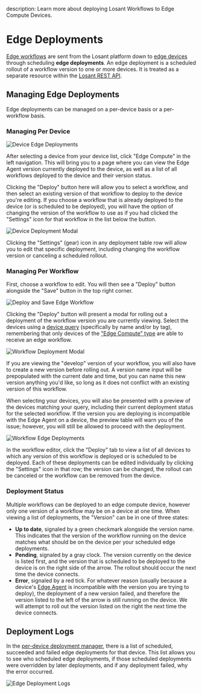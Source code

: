 description: Learn more about deploying Losant Workflows to Edge Compute Devices.

# Edge Deployments

[Edge workflows](/workflows/edge-workflows/) are sent from the Losant platform down to [edge devices](/devices/edge-compute/) through scheduling **edge deployments**. An edge deployment is a scheduled rollout of a workflow version to one or more devices. It is treated as a separate resource within the [Losant REST API](/rest-api/edge-deployments/).

## Managing Edge Deployments

Edge deployments can be managed on a per-device basis or a per-workflow basis.

### Managing Per Device

![Device Edge Deployments](/images/edge-compute/device-edge-deployments.png "Device Edge Deployments")

After selecting a device from your device list, click "Edge Compute" in the left navigation. This will bring you to a page where you can view the Edge Agent version currently deployed to the device, as well as a list of all workflows deployed to the device and their version status.

Clicking the "Deploy" button here will allow you to select a workflow, and then select an existing version of that workflow to deploy to the device you're editing. If you choose a workflow that is already deployed to the device (or is scheduled to be deployed), you will have the option of changing the version of the workflow to use as if you had clicked the "Settings" icon for that workflow in the list below the button.

![Device Deployment Modal](/images/edge-compute/device-deployment-modal.png "Device Deployment Modal")

Clicking the "Settings" (gear) icon in any deployment table row will allow you to edit that specific deployment, including changing the workflow version or canceling a scheduled rollout.

### Managing Per Workflow

First, choose a workflow to edit. You will then see a "Deploy" button alongside the "Save" button in the top right corner.

![Deploy and Save Edge Workflow](/images/workflows/workflow-edge-save-deploy.png "Deploy and Save Edge Workflow")

Clicking the "Deploy" button will present a modal for rolling out a deployment of the workflow version you are currently viewing. Select the devices using a [device query](/devices/device-queries/) (specifically by name and/or by tag), remembering that only devices of the ["Edge Compute" type](/devices/overview/#device-type) are able to receive an edge workflow.

![Workflow Deployment Modal](/images/edge-compute/workflow-deployment-modal.png "Workflow Deployment Modal")

If you are viewing the "develop" version of your workflow, you will also have to create a new version before rolling out. A version name input will be prepopulated with the current date and time, but you can name this new version anything you'd like, so long as it does not conflict with an existing version of this workflow.

When selecting your devices, you will also be presented with a preview of the devices matching your query, including their current deployment status for the selected workflow. If the version you are deploying is incompatible with the Edge Agent on a device, the preview table will warn you of the issue; however, you will still be allowed to proceed with the deployment.

![Workflow Edge Deployments](/images/edge-compute/workflow-edge-deployments.png "Workflow Edge Deployments")

In the workflow editor, click the "Deploy" tab to view a list of all devices to which any version of this workflow is deployed or is scheduled to be deployed. Each of these deployments can be edited individually by clicking the "Settings" icon in that row; the version can be changed, the rollout can be canceled or the workflow can be removed from the device.

### Deployment Status

Multiple workflows can be deployed to an edge compute device, however only one version of a workflow may be on a device at one time. When viewing a list of deployments, the "Version" can be in one of three states:

*   **Up to date**, signaled by a green checkmark alongside the version name. This indicates that the version of the workflow running on the device matches what should be on the device per your scheduled edge deployments.
*   **Pending**, signaled by a gray clock. The version currently on the device is listed first, and the version that is scheduled to be deployed to the device is on the right side of the arrow. The rollout should occur the next time the device connects.
*   **Error**, signaled by a red tick. For whatever reason (usually because a device's [Edge Agent](/edge-compute/edge-agent/) is incompatible with the version you are trying to deploy), the deployment of a new version failed, and therefore the version listed to the left of the arrow is still running on the device. We will attempt to roll out the version listed on the right the next time the device connects.

## Deployment Logs

In the [per-device deployment manager](#managing-per-device), there is a list of scheduled, succeeded and failed edge deployments for that device. This list allows you to see who scheduled edge deployments, if those scheduled deployments were overridden by later deployments, and if any deployment failed, why the error occurred.

![Edge Deployment Logs](/images/edge-compute/edge-deployment-logs.png "Edge Deployment Logs")
